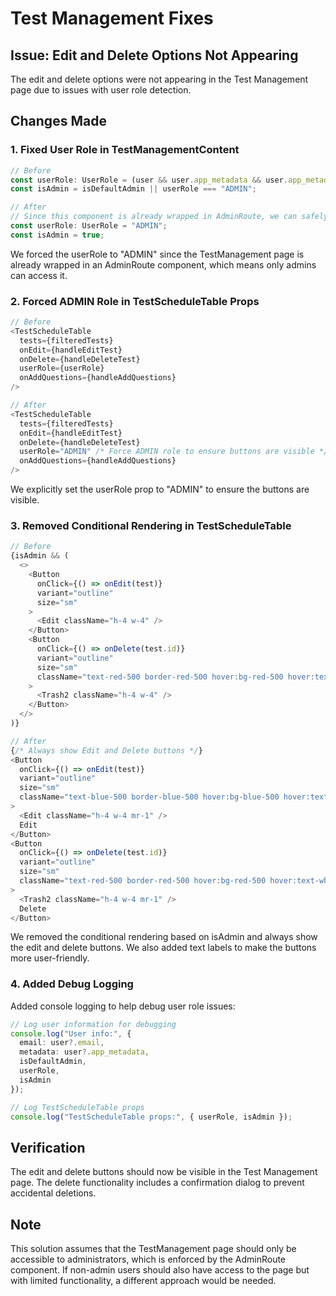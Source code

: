 # Test Management Fixes

## Issue: Edit and Delete Options Not Appearing

The edit and delete options were not appearing in the Test Management page due to issues with user role detection.

## Changes Made

### 1. Fixed User Role in TestManagementContent

```typescript
// Before
const userRole: UserRole = (user && user.app_metadata && user.app_metadata.role) || "USER";
const isAdmin = isDefaultAdmin || userRole === "ADMIN";

// After
// Since this component is already wrapped in AdminRoute, we can safely assume the user is an admin
const userRole: UserRole = "ADMIN";
const isAdmin = true;
```

We forced the userRole to "ADMIN" since the TestManagement page is already wrapped in an AdminRoute component, which means only admins can access it.

### 2. Forced ADMIN Role in TestScheduleTable Props

```typescript
// Before
<TestScheduleTable
  tests={filteredTests}
  onEdit={handleEditTest}
  onDelete={handleDeleteTest}
  userRole={userRole}
  onAddQuestions={handleAddQuestions}
/>

// After
<TestScheduleTable
  tests={filteredTests}
  onEdit={handleEditTest}
  onDelete={handleDeleteTest}
  userRole="ADMIN" /* Force ADMIN role to ensure buttons are visible */
  onAddQuestions={handleAddQuestions}
/>
```

We explicitly set the userRole prop to "ADMIN" to ensure the buttons are visible.

### 3. Removed Conditional Rendering in TestScheduleTable

```typescript
// Before
{isAdmin && (
  <>
    <Button 
      onClick={() => onEdit(test)} 
      variant="outline" 
      size="sm"
    >
      <Edit className="h-4 w-4" />
    </Button>
    <Button 
      onClick={() => onDelete(test.id)} 
      variant="outline" 
      size="sm"
      className="text-red-500 border-red-500 hover:bg-red-500 hover:text-white"
    >
      <Trash2 className="h-4 w-4" />
    </Button>
  </>
)}

// After
{/* Always show Edit and Delete buttons */}
<Button
  onClick={() => onEdit(test)}
  variant="outline"
  size="sm"
  className="text-blue-500 border-blue-500 hover:bg-blue-500 hover:text-white"
>
  <Edit className="h-4 w-4 mr-1" />
  Edit
</Button>
<Button
  onClick={() => onDelete(test.id)}
  variant="outline"
  size="sm"
  className="text-red-500 border-red-500 hover:bg-red-500 hover:text-white"
>
  <Trash2 className="h-4 w-4 mr-1" />
  Delete
</Button>
```

We removed the conditional rendering based on isAdmin and always show the edit and delete buttons. We also added text labels to make the buttons more user-friendly.

### 4. Added Debug Logging

Added console logging to help debug user role issues:

```typescript
// Log user information for debugging
console.log("User info:", { 
  email: user?.email,
  metadata: user?.app_metadata,
  isDefaultAdmin,
  userRole,
  isAdmin
});

// Log TestScheduleTable props
console.log("TestScheduleTable props:", { userRole, isAdmin });
```

## Verification

The edit and delete buttons should now be visible in the Test Management page. The delete functionality includes a confirmation dialog to prevent accidental deletions.

## Note

This solution assumes that the TestManagement page should only be accessible to administrators, which is enforced by the AdminRoute component. If non-admin users should also have access to the page but with limited functionality, a different approach would be needed.

